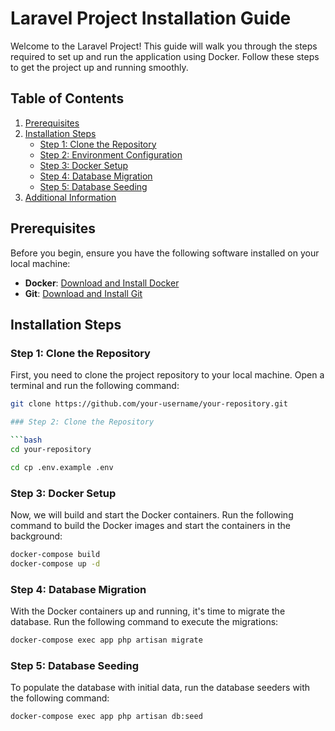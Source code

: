 # Laravel Project Installation Guide

Welcome to the Laravel Project! This guide will walk you through the steps required to set up and run the application using Docker. Follow these steps to get the project up and running smoothly.

## Table of Contents

1. [Prerequisites](#prerequisites)
2. [Installation Steps](#installation-steps)
   - [Step 1: Clone the Repository](#step-1-clone-the-repository)
   - [Step 2: Environment Configuration](#step-2-environment-configuration)
   - [Step 3: Docker Setup](#step-3-docker-setup)
   - [Step 4: Database Migration](#step-4-database-migration)
   - [Step 5: Database Seeding](#step-5-database-seeding)
3. [Additional Information](#additional-information)

## Prerequisites

Before you begin, ensure you have the following software installed on your local machine:

- **Docker**: [Download and Install Docker](https://www.docker.com/get-started)
- **Git**: [Download and Install Git](https://git-scm.com/downloads)

## Installation Steps

### Step 1: Clone the Repository

First, you need to clone the project repository to your local machine. Open a terminal and run the following command:

```bash
git clone https://github.com/your-username/your-repository.git

### Step 2: Clone the Repository

```bash
cd your-repository
```

```bash
cd cp .env.example .env
```

### Step 3: Docker Setup

Now, we will build and start the Docker containers.
Run the following command to build the Docker images and start the containers in the background:

```bash
docker-compose build
docker-compose up -d
```

### Step 4: Database Migration

With the Docker containers up and running, it's time to migrate the database. Run the following command to execute the migrations:

```bash
docker-compose exec app php artisan migrate
```

### Step 5: Database Seeding

To populate the database with initial data, run the database seeders with the following command:

```bash
docker-compose exec app php artisan db:seed
```


